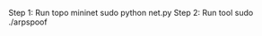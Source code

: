 Step 1: Run topo mininet 
sudo python net.py
Step 2: Run tool
sudo ./arpspoof <interface> <target ip> <gateway ip>
